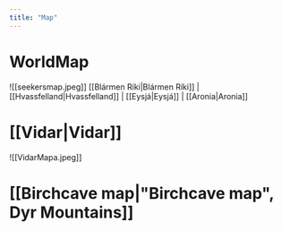 ```yaml
---
title: "Map"
---
```

# WorldMap
![[seekersmap.jpeg]]
[[Blármen Ríki|Blármen Ríki]] | [[Hvassfelland|Hvassfelland]] | [[Eysjá|Eysjá]] | [[Aronia|Aronia]]

# [[Vidar|Vidar]]


![[VidarMapa.jpeg]]

# [[Birchcave map|"Birchcave map", Dyr Mountains]]
